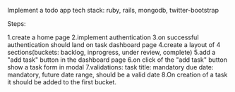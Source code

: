 Implement a todo app tech stack: ruby, rails, mongodb, twitter-bootstrap

Steps:

1.create a home page
2.implement authentication 
3.on successful authentication should land on task dashboard page 
4.create a layout of 4 sections(buckets: backlog, inprogress, under review, complete) 
5.add a "add task" button in the dashboard page 
6.on click of the "add task" button show a task form in modal 
7.validations: 
    task title: mandatory 
    due date: mandatory, future date range, should be a valid date 
8.On creation of a task it should be added to the first bucket.
